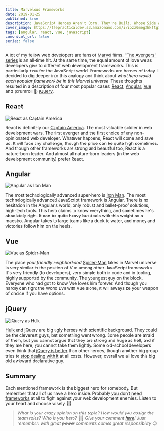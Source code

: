 ```yaml
---
title: Marvelous Frameworks
date: 2019-01-25
published: true
description: JavaScript Heroes Aren't Born. They're Built. Whose Side Are You On?
cover_image: https://thepracticaldev.s3.amazonaws.com/i/ipzz0meg3hkftg1ebcon.png
tags: [angular, react, vue, javascript]
canonical_url: false
series: false
---
```


A lot of my fellow web developers are fans of [Marvel](https://www.marvel.com) films. ["The Avengers" series](https://www.marvel.com/search?limit=20&query=Great%20Lakes%20Avengers&offset=0&content_type=movies) is an all-time hit. At the same time, the equal amount of love we as developers give to different web development frameworks. This is particularly `true` for the JavaScript world. Frameworks are heroes of today.
I decided to dig deeper into this analogy and think about _what hero would each popular framework be in this Marvel universe_. These thoughts resulted in a description of four most popular cases: [React](https://reactjs.org), [Angular](https://angular.io), [Vue](https://vuejs.org) and (drumroll 🥁) [jQuery](https://jquery.com).

## React
![React as Captain America](https://thepracticaldev.s3.amazonaws.com/i/ic0j0god5g958p9zal33.jpg)

React is definitely our [Captain America](https://en.wikipedia.org/wiki/Captain_America). The most valuable soldier in web development wars. The first avenger and the first choice of any non-opinionated web developer. Whatever happens, React will come and save us. It will face any challenge, though the price can be quite high sometimes. And though other frameworks are strong and beautiful too, React is a nature-born leader. And almost all nature-born leaders (in the web development community) prefer React. 

## Angular
![Angular as Iron Man](https://thepracticaldev.s3.amazonaws.com/i/scijgzmmbyk0bui6hody.jpg)

The most technologically advanced super-hero is [Iron Man](https://en.wikipedia.org/wiki/Iron_Man). The most technologically advanced JavaScript framework is Angular. There is no hesitation in the Angular's world, only robust and bullet-proof solutions, high-tech tools. This hero claims to know everything, and sometimes he's absolutely right. It can be quite heavy but deals with this weight as a maestro. Angular takes to large teams like a duck to water, and money and victories follow him on the heels.

## Vue
![Vue as Spider-Man](https://thepracticaldev.s3.amazonaws.com/i/8gwviwf4du920k26nkqr.jpg)

The place _your friendly neighborhood_ [Spider-Man](https://en.wikipedia.org/wiki/Spider-Man) takes in Marvel universe is very similar to the position of Vue among other JavaScript frameworks. It's very friendly (to developers), very simple both in code and in tooling, highly supported by the community. The youngest guy on the block. Everyone who had got to know Vue loves him forever. And though you hardly can fight the World Evil with Vue alone, it will always be your weapon of choice if you have options.

## jQuery
![jQuery as Hulk](https://thepracticaldev.s3.amazonaws.com/i/r21ybs7a1ngi7v5ifhn7.jpg)

[Hulk](https://en.wikipedia.org/wiki/Hulk) and jQuery are big ugly heroes with scientific background. They could be the cleverest guys, but something went wrong. Some people are afraid of them, but you cannot argue that they are strong and huge as hell, and if they are here, you cannot take them lightly. Some old-school developers even think that [jQuery is better](https://medium.com/@melissamcewen/jquery-is-better-than-react-cd02dfb026a6) than other heroes, though another big group tries to [stop dealing with it](http://youmightnotneedjquery.com) at all costs. However, overall we all love this big old awkward declarative guy.

## Summary
Each mentioned framework is the biggest hero for somebody. But remember that all of us have a hero inside. Probably [you don't need frameworks](https://www.freecodecamp.org/news/do-we-still-need-javascript-frameworks-42576735949b/) at all to fight against your web development enemies. Listen to your heart and choose wisely 🧘‍♂️

> _What is your crazy opinion on this topic? How would you assign the team roles? Who is you hero?_ 🦸‍♂️ _Give your comment [here](https://dev.to/fyodorio/marvelous-frameworks-470)! Just remember: with great ~~power~~ comments comes great responsibility_ 😉
